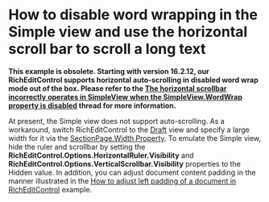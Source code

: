 # How to disable word wrapping in the Simple view and use the horizontal scroll bar to scroll a long text

<p><strong>This example is obsolete. Starting with version 16.2.12, our RichEditControl supports horizontal auto-scrolling in disabled word wrap mode out of the box. Please refer to the <a href="https://supportcenter.devexpress.com/ticket/details/t552541/the-horizontal-scrollbar-incorrectly-operates-in-simpleview-when-the-simpleview-wordwrap">The horizontal scrollbar incorrectly operates in SimpleView when the SimpleView.WordWrap property is disabled</a> thread for more information.</strong></p>

<p>At present, the Simple view does not support auto-scrolling. As a workaround, switch RichEditControl to the <a href="http://documentation.devexpress.com/#CoreLibraries/DevExpressXtraRichEditRichEditViewTypeEnumtopic"><u>Draft</u></a> view and specify a large width for it via the <a href="http://documentation.devexpress.com/#CoreLibraries/DevExpressXtraRichEditAPINativeSectionPage_Widthtopic"><u>SectionPage.Width Property</u></a>. To emulate the Simple view, hide the ruler and scrollbar by setting the <strong>RichEditControl.Options.HorizontalRuler.Visibility</strong> and <strong>RichEditControl.Options.VerticalScrollbar.Visibility</strong> properties to the Hidden value. In addition, you can adjust document content padding in the manner illustrated in the <a href="https://www.devexpress.com/Support/Center/p/E3781">How to adjust left padding of a document in RichEditControl</a> example.</p>

<br/>


